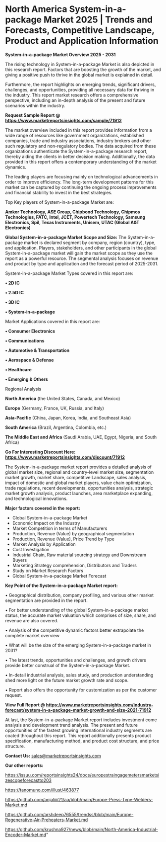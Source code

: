 # North America System-in-a-package Market 2025 | Trends and Forecasts, Competitive Landscape, Product and Application Information

<Strong> System-in-a-package Market Overview 2025 - 2031</strong>

The rising technology in System-in-a-package Market is also depicted in this research report. Factors that are boosting the growth of the market, and giving a positive push to thrive in the global market is explained in detail.

Furthermore, the report highlights on emerging trends, significant drivers, challenges, and opportunities, providing all necessary data for thriving in the industry. This report market research offers a comprehensive perspective, including an in-depth analysis of the present and future scenarios within the industry.

<strong>Request Sample Report @ <a href=https://www.marketreportsinsights.com/sample/71912>https://www.marketreportsinsights.com/sample/71912</a></strong>

The market overview included in this report provides information from a wide range of resources like government organizations, established companies, trade and industry associations, industry brokers and other such regulatory and non-regulatory bodies. The data acquired from these organizations authenticate the System-in-a-package research report, thereby aiding the clients in better decision making. Additionally, the data provided in this report offers a contemporary understanding of the market dynamics.

The leading players are focusing mainly on technological advancements in order to improve efficiency. The long-term development patterns for this market can be captured by continuing the ongoing process improvements and financial stability to invest in the best strategies.

Top Key players of System-in-a-package Market are:

<strong>Amkor Technology, ASE Group, Chipbond Technology, Chipmos Technologies, FATC, Intel, JCET, Powertech Technology, Samsung Electronics, Spil, Texas Instruments, Unisem, UTAC (Global A&T Electronics)</strong>

<strong><b>Global System-in-a-package Market Scope and Size:</b></strong>
The System-in-a-package market is declared segment by company, region (country), type, and application. Players, stakeholders, and other participants in the global System-in-a-package market will gain the market scope as they use the report as a powerful resource. The segmental analysis focuses on revenue and product by type and application and the forecast period of 2025-2031.

System-in-a-package Market Types covered in this report are:

<strong>• 2D IC

• 2.5D IC

• 3D IC

• System-in-a-package</strong>

Market Applications covered in this report are:

<strong>• Consumer Electronics

• Communications

• Automotive & Transportation

• Aerospace & Defense

• Healthcare

• Emerging & Others</strong> 

Regional Analysis

<strong>North America</strong> (the United States, Canada, and Mexico)

<strong>Europe</strong> (Germany, France, UK, Russia, and Italy)

<strong>Asia-Pacific</strong> (China, Japan, Korea, India, and Southeast Asia)

<strong>South America</strong> (Brazil, Argentina, Colombia, etc.)

<strong>The Middle East and Africa</strong> (Saudi Arabia, UAE, Egypt, Nigeria, and South Africa)

<strong>Go For Interesting Discount Here: <a href=https://www.marketreportsinsights.com/discount/71912>https://www.marketreportsinsights.com/discount/71912</a></strong>

The System-in-a-package market report provides a detailed analysis of global market size, regional and country-level market size, segmentation market growth, market share, competitive Landscape, sales analysis, impact of domestic and global market players, value chain optimization, trade regulations, recent developments, opportunities analysis, strategic market growth analysis, product launches, area marketplace expanding, and technological innovations.

<strong><b>Major factors covered in the report:</b></strong>
<ul>
  <li>Global System-in-a-package Market </li>
  <li>Economic Impact on the Industry</li>
  <li>Market Competition in terms of Manufacturers</li>
  <li>Production, Revenue (Value) by geographical segmentation</li>
  <li>Production, Revenue (Value), Price Trend by Type</li>
  <li>Market Analysis by Application</li>
  <li>Cost Investigation</li>
  <li>Industrial Chain, Raw material sourcing strategy and Downstream Buyers</li>
  <li>Marketing Strategy comprehension, Distributors and Traders</li>
  <li>Study on Market Research Factors</li>
  <li>Global System-in-a-package Market Forecast</li>
</ul>

<strong><b>Key Point of the System-in-a-package Market report:</b></strong>

• Geographical distribution, company profiling, and various other market segmentation are provided in the report.

• For better understanding of the global System-in-a-package market status, the accurate market valuation which comprises of size, share, and revenue are also covered.

• Analysis of the competitive dynamic factors better extrapolate the complete market overview

• What will be the size of the emerging System-in-a-package market in 2031?

• The latest trends, opportunities and challenges, and growth drivers provide better construal of the System-in-a-package Market.

• In-detail industrial analysis, sales study, and production understanding shed more light on the future market growth rate and scope.

• Report also offers the opportunity for customization as per the customer request.

<strong><b>View Full Report @ <a href=https://www.marketreportsinsights.com/industry-forecast/system-in-a-package-market-growth-and-size-2021-71912>https://www.marketreportsinsights.com/industry-forecast/system-in-a-package-market-growth-and-size-2021-71912</a></b></strong>


At last, the System-in-a-package Market report includes investment come analysis and development trend analysis. The present and future opportunities of the fastest growing international industry segments are coated throughout this report. This report additionally presents product specification, manufacturing method, and product cost structure, and price structure.

<strong>Contact Us:</strong>
sales@marketreportsinsights.com

<strong>Our other reports:</strong>

<a href=https://issuu.com/reportsinsights24/docs/europestraingagemetersmarketsizescopeforecastto203>https://issuu.com/reportsinsights24/docs/europestraingagemetersmarketsizescopeforecastto203</a>

<a href=https://tanomuno.com/illust/463877>https://tanomuno.com/illust/463877</a>

<a href=https://github.com/anjaliiii21/aa/blob/main/Europe-Press-Type-Welders-Market.md>https://github.com/anjaliiii21/aa/blob/main/Europe-Press-Type-Welders-Market.md</a>

<a href=https://github.com/arshdeep76555/trendss/blob/main/Europe-Regenerative-Air-Preheaters-Market.md>https://github.com/arshdeep76555/trendss/blob/main/Europe-Regenerative-Air-Preheaters-Market.md</a>

<a href=https://github.com/krushna927/news/blob/main/North-America-Industrial-Encoder-Market.md>https://github.com/krushna927/news/blob/main/North-America-Industrial-Encoder-Market.md</a>"
